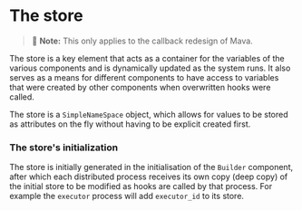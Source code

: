 # The store

> 🚧 **Note:** This only applies to the callback redesign of Mava.

The store is a key element that acts as a container for the variables of the various components and is dynamically updated as the system runs. It also serves as a means for different components to have access to variables that were created by other components when overwritten hooks were called.

The store is a `SimpleNameSpace` object, which allows for values to be stored as attributes on the fly without having to be explicit created first.
### The store's initialization
The store is initially generated in the initialisation of the `Builder` component, after which each distributed process receives its own copy (deep copy) of the initial store to be modified as hooks are called by that process. For example the `executor` process will add `executor_id` to its store.
